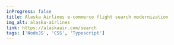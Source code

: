 ```yaml
---
inProgress: false
title: Alaska Airlines e-commerce flight search modernization
img_alt: alaska-airlines
link: https://alaskaair.com/search
tags: ['NodeJS', 'CSS', 'Typescript']
---
```

